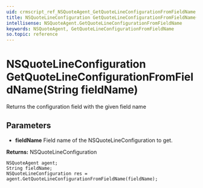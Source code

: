 ```yaml
---
uid: crmscript_ref_NSQuoteAgent_GetQuoteLineConfigurationFromFieldName
title: NSQuoteLineConfiguration GetQuoteLineConfigurationFromFieldName(String fieldName)
intellisense: NSQuoteAgent.GetQuoteLineConfigurationFromFieldName
keywords: NSQuoteAgent, GetQuoteLineConfigurationFromFieldName
so.topic: reference
---
```


# NSQuoteLineConfiguration GetQuoteLineConfigurationFromFieldName(String fieldName)

Returns the configuration field with the given field name

## Parameters

* **fieldName** Field name of the NSQuoteLineConfiguration to get.

**Returns:** NSQuoteLineConfiguration

```crmscript
NSQuoteAgent agent;
String fieldName;
NSQuoteLineConfiguration res = agent.GetQuoteLineConfigurationFromFieldName(fieldName);
```

